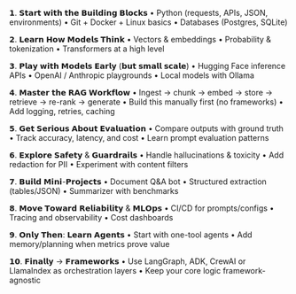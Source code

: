 𝟭. 𝗦𝘁𝗮𝗿𝘁 𝘄𝗶𝘁𝗵 𝘁𝗵𝗲 𝗕𝘂𝗶𝗹𝗱𝗶𝗻𝗴 𝗕𝗹𝗼𝗰𝗸𝘀
 • Python (requests, APIs, JSON, environments)
 • Git + Docker + Linux basics
 • Databases (Postgres, SQLite)

𝟮. 𝗟𝗲𝗮𝗿𝗻 𝗛𝗼𝘄 𝗠𝗼𝗱𝗲𝗹𝘀 𝗧𝗵𝗶𝗻𝗸
 • Vectors & embeddings
 • Probability & tokenization
 • Transformers at a high level

𝟯. 𝗣𝗹𝗮𝘆 𝘄𝗶𝘁𝗵 𝗠𝗼𝗱𝗲𝗹𝘀 𝗘𝗮𝗿𝗹𝘆 (𝗯𝘂𝘁 𝘀𝗺𝗮𝗹𝗹 𝘀𝗰𝗮𝗹𝗲)
 • Hugging Face inference APIs
 • OpenAI / Anthropic playgrounds
 • Local models with Ollama

𝟰. 𝗠𝗮𝘀𝘁𝗲𝗿 𝘁𝗵𝗲 𝗥𝗔𝗚 𝗪𝗼𝗿𝗸𝗳𝗹𝗼𝘄
 • Ingest → chunk → embed → store → retrieve → re-rank → generate
 • Build this manually first (no frameworks)
 • Add logging, retries, caching

𝟱. 𝗚𝗲𝘁 𝗦𝗲𝗿𝗶𝗼𝘂𝘀 𝗔𝗯𝗼𝘂𝘁 𝗘𝘃𝗮𝗹𝘂𝗮𝘁𝗶𝗼𝗻
 • Compare outputs with ground truth
 • Track accuracy, latency, and cost
 • Learn prompt evaluation patterns

𝟲. 𝗘𝘅𝗽𝗹𝗼𝗿𝗲 𝗦𝗮𝗳𝗲𝘁𝘆 & 𝗚𝘂𝗮𝗿𝗱𝗿𝗮𝗶𝗹𝘀
 • Handle hallucinations & toxicity
 • Add redaction for PII
 • Experiment with content filters

𝟳. 𝗕𝘂𝗶𝗹𝗱 𝗠𝗶𝗻𝗶-𝗣𝗿𝗼𝗷𝗲𝗰𝘁𝘀
 • Document Q&A bot
 • Structured extraction (tables/JSON)
 • Summarizer with benchmarks

𝟴. 𝗠𝗼𝘃𝗲 𝗧𝗼𝘄𝗮𝗿𝗱 𝗥𝗲𝗹𝗶𝗮𝗯𝗶𝗹𝗶𝘁𝘆 & 𝗠𝗟𝗢𝗽𝘀
 • CI/CD for prompts/configs
 • Tracing and observability
 • Cost dashboards

𝟵. 𝗢𝗻𝗹𝘆 𝗧𝗵𝗲𝗻: 𝗟𝗲𝗮𝗿𝗻 𝗔𝗴𝗲𝗻𝘁𝘀
 • Start with one-tool agents
 • Add memory/planning when metrics prove value

𝟭𝟬. 𝗙𝗶𝗻𝗮𝗹𝗹𝘆 → 𝗙𝗿𝗮𝗺𝗲𝘄𝗼𝗿𝗸𝘀
 • Use LangGraph, ADK, CrewAI or LlamaIndex as orchestration layers
 • Keep your core logic framework-agnostic
